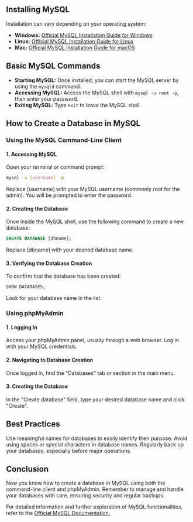 ## Installing MySQL

Installation can vary depending on your operating system:

- **Windows:** [Official MySQL Installation Guide for Windows](https://dev.mysql.com/doc/refman/8.0/en/windows-installation.html)
- **Linux:** [Official MySQL Installation Guide for Linux](https://dev.mysql.com/doc/refman/8.0/en/linux-installation.html)
- **Mac:** [Official MySQL Installation Guide for macOS](https://dev.mysql.com/doc/refman/8.0/en/osx-installation.html)

## Basic MySQL Commands

- **Starting MySQL:** Once installed, you can start the MySQL server by using the `mysqld` command.
- **Accessing MySQL:** Access the MySQL shell with `mysql -u root -p`, then enter your password.
- **Exiting MySQL:** Type `exit` to leave the MySQL shell.

## How to Create a Database in MySQL

### Using the MySQL Command-Line Client

#### 1. Accessing MySQL

Open your terminal or command prompt:

```bash
mysql -u [username] -p
```

Replace [username] with your MySQL username (commonly root for the admin). You will be prompted to enter the password.

#### 2. Creating the Database
Once inside the MySQL shell, use the following command to create a new database:

```sql
CREATE DATABASE [dbname];
```

Replace [dbname] with your desired database name.

#### 3. Verifying the Database Creation
To confirm that the database has been created:

```sql
SHOW DATABASES;
```

Look for your database name in the list.

### Using phpMyAdmin

#### 1. Logging In
Access your phpMyAdmin panel, usually through a web browser. Log in with your MySQL credentials.

#### 2. Navigating to Database Creation
Once logged in, find the "Databases" tab or section in the main menu.

#### 3. Creating the Database
In the "Create database" field, type your desired database name and click "Create".

## Best Practices

Use meaningful names for databases to easily identify their purpose.
Avoid using spaces or special characters in database names.
Regularly back up your databases, especially before major operations.

## Conclusion

Now you know how to create a database in MySQL using both the command-line client and phpMyAdmin. Remember to manage and handle your databases with care, ensuring security and regular backups.

For detailed information and further exploration of MySQL functionalities, refer to the [Official MySQL Documentation.](https://dev.mysql.com/doc/)